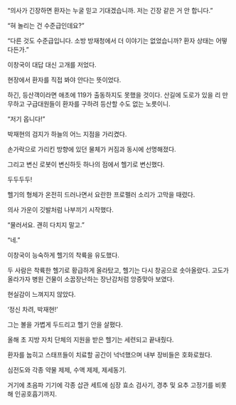 “의사가 긴장하면 환자는 누굴 믿고 기대겠습니까. 저는 긴장 같은 거 안 합니다.”

“혀 놀리는 건 수준급인데요?”

“다른 것도 수준급입니다. 소방 방재청에서 더 이야기는 없었습니까? 환자 상태는 어떻다든가.”

이창국이 대답 대신 고개를 저었다.

현장에서 환자를 직접 봐야 안다는 뜻이었다.

하긴, 등산객이라면 애초에 119가 출동하지도 못했을 것이다. 산길에 도로가 있을 리 만무하고 구급대원들이 환자를 구하려 등산할 수도 없는 노릇이니.

“저기 옵니다!”

박재현의 검지가 하늘의 어느 지점을 가리켰다.

손가락으로 가리킨 방향에 있던 물체가 커짐과 동시에 선명해졌다.

그리고 변신 로봇이 변신하듯 하나의 점에서 헬기로 변신했다.

두두두두!

헬기의 형체가 온전히 드러나면서 요란한 프로펠러 소리가 고막을 때렸다.

의사 가운이 깃발처럼 나부끼기 시작했다.

“물러서요. 괜히 다치지 말고.”

“네.”

이창국이 능숙하게 헬기의 착륙을 유도했다.

두 사람은 착륙한 헬기로 황급하게 올라탔고, 헬기는 다시 창공으로 솟아올랐다. 고도가 올라가자 병원 건물이 소꿉장난하는 장난감처럼 앙증맞아 보였다.

현실감이 느껴지지 않았다.

‘정신 차려, 박재현!’

그는 볼을 가볍게 두드리고 헬기 안을 살폈다.

올해 초 지방 자치 단체의 지원을 받은 헬기는 세련되고 끝내줬다.

환자를 눕히고 스태프들이 치료할 공간이 넉넉했으며 내부 장비들은 호화로웠다.

심전도와 각종 약물 제제, 수액 제제, 제세동기.

거기에 초음파 기기에 각종 삽관 세트에 심장 효소 검사기, 경추 및 요추 고정기를 비롯해 인공호흡기까지.